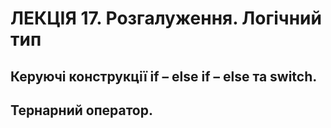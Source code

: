 # ЛЕКЦІЯ 17. Розгалуження. Логічний тип
## Керуючі конструкції if – else if – else та switch.
## Тернарний оператор.